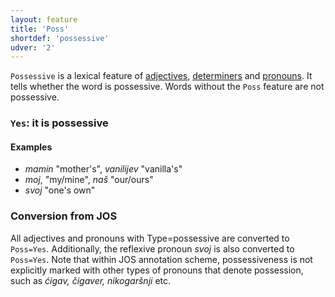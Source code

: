 ```yaml
---
layout: feature
title: 'Poss'
shortdef: 'possessive'
udver: '2'
---
```


`Possessive` is a lexical feature of [adjectives](ADJ), [determiners](DET) and [pronouns](PRON).  It tells whether the word is possessive. Words without the `Poss` feature are not possessive.

### <a name="Yes">`Yes`</a>: it is possessive

#### Examples

* _mamin_ "mother's", _vanilijev_ "vanilla's"
* _moj_, "my/mine", _naš_ "our/ours"
* _svoj_ "one's own"

### Conversion from JOS

All adjectives and pronouns with Type=possessive are converted to `Poss=Yes`. Additionally, the reflexive pronoun _svoj_ is also converted to `Poss=Yes`. Note that within JOS annotation scheme, possessiveness is not explicitly marked with other types of pronouns that denote possession, such as _ćigav, čigaver, nikogaršnji_ etc.
<!-- Interlanguage links updated St lis 3 20:58:28 CET 2021 -->
